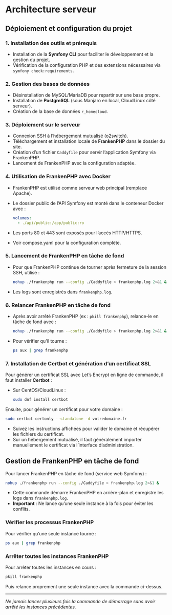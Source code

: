 # Architecture serveur

## Déploiement et configuration du projet

### 1. Installation des outils et prérequis

- Installation de la **Symfony CLI** pour faciliter le développement et la gestion du projet.
- Vérification de la configuration PHP et des extensions nécessaires via `symfony check:requirements`.

### 2. Gestion des bases de données

- Désinstallation de MySQL/MariaDB pour repartir sur une base propre.
- Installation de **PostgreSQL** (sous Manjaro en local, CloudLinux côté serveur).
- Création de la base de données `r_homecloud`.

### 3. Déploiement sur le serveur

- Connexion SSH à l’hébergement mutualisé (o2switch).
- Téléchargement et installation locale de **FrankenPHP** dans le dossier du site.
- Création d’un fichier `Caddyfile` pour servir l’application Symfony via FrankenPHP.
- Lancement de FrankenPHP avec la configuration adaptée.

### 4. Utilisation de FrankenPHP avec Docker

- FrankenPHP est utilisé comme serveur web principal (remplace Apache).
- Le dossier public de l’API Symfony est monté dans le conteneur Docker avec :

  ```yaml
  volumes:
    - ./api/public:/app/public:ro
  ```

- Les ports 80 et 443 sont exposés pour l’accès HTTP/HTTPS.
- Voir compose.yaml pour la configuration complète.

### 5. Lancement de FrankenPHP en tâche de fond

- Pour que FrankenPHP continue de tourner après fermeture de la session SSH, utilise :

  ```bash
  nohup ./frankenphp run --config ./Caddyfile > frankenphp.log 2>&1 &
  ```

- Les logs sont enregistrés dans `frankenphp.log`.

### 6. Relancer FrankenPHP en tâche de fond

- Après avoir arrêté FrankenPHP (ex : `pkill frankenphp`), relance-le en tâche de fond avec :

  ```bash
  nohup ./frankenphp run --config ./Caddyfile > frankenphp.log 2>&1 &
  ```

- Pour vérifier qu'il tourne :

  ```bash
  ps aux | grep frankenphp
  ```

### 7. Installation de Certbot et génération d’un certificat SSL

Pour générer un certificat SSL avec Let’s Encrypt en ligne de commande, il faut installer **Certbot** :

- Sur CentOS/CloudLinux :

  ```bash
  sudo dnf install certbot
  ```

Ensuite, pour générer un certificat pour votre domaine :

```bash
sudo certbot certonly --standalone -d votredomaine.fr
```

- Suivez les instructions affichées pour valider le domaine et récupérer les fichiers du certificat.
- Sur un hébergement mutualisé, il faut généralement importer manuellement le certificat via l’interface d’administration.

## Gestion de FrankenPHP en tâche de fond

Pour lancer FrankenPHP en tâche de fond (service web Symfony) :

```bash
nohup ./frankenphp run --config ./Caddyfile > frankenphp.log 2>&1 &
```

- Cette commande démarre FrankenPHP en arrière-plan et enregistre les logs dans `frankenphp.log`.
- **Important** : Ne lance qu’une seule instance à la fois pour éviter les conflits.

### Vérifier les processus FrankenPHP

Pour vérifier qu’une seule instance tourne :

```bash
ps aux | grep frankenphp
```

### Arrêter toutes les instances FrankenPHP

Pour arrêter toutes les instances en cours :

```bash
pkill frankenphp
```

Puis relance proprement une seule instance avec la commande ci-dessus.

---

_Ne jamais lancer plusieurs fois la commande de démarrage sans avoir arrêté les instances précédentes._
